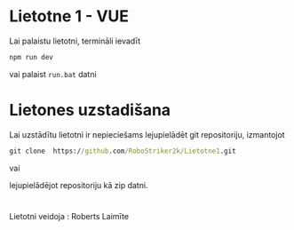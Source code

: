 # Lietotne 1 - VUE

Lai palaistu lietotni, termināli ievadīt

```js
npm run dev
```

vai palaist `run.bat` datni

# Lietones uzstadišana

Lai uzstādītu lietotni ir nepieciešams lejupielādēt git repositoriju, izmantojot

```cmd
git clone  https://github.com/RoboStriker2k/Lietotne1.git
```

vai

lejupielādējot repositoriju kā zip datni.

#

Lietotni veidoja : Roberts Laimīte
